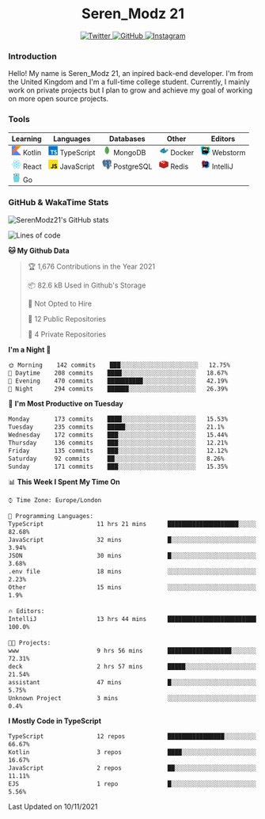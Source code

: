 <div align="center">
  <h1>Seren_Modz 21</h1>
  <a href="https://twitter.com/SerenModz21">
    <img alt="Twitter" src="https://img.shields.io/badge/twitter%20-%231DA1F2.svg?&style=for-the-badge&logo=Twitter&logoColor=white">
  </a>
  <a href="https://github.com/SerenModz21">
    <img alt="GitHub" src="https://img.shields.io/badge/github%20-%23121011.svg?&style=for-the-badge&logo=github&logoColor=white">
  </a>
  <a href="https://www.instagram.com/serenmodz21">
    <img alt="Instagram" src="https://img.shields.io/badge/instagram%20-%23E4405F.svg?&style=for-the-badge&logo=Instagram&logoColor=white">
  </a>
</div>

### Introduction

Hello! My name is Seren_Modz 21, an inpired back-end developer. I'm from the United Kingdom and I'm a full-time college student. Currently, I mainly work on private projects but I plan to grow and achieve my goal of working on more open source projects. 

### Tools

 **Learning**                                        | **Languages**                                               | **Databases**                                               | **Other**                                           | **Editors**                                                  
-----------------------------------------------------|-------------------------------------------------------------|-------------------------------------------------------------|-----------------------------------------------------|--------------------------------------------------------------
 <img width="19px" src="./assets/kotlin.svg"> Kotlin | <img width="19px" src="./assets/typescript.svg"> TypeScript | <img width="19px" src="./assets/mongodb.svg"> MongoDB       | <img width="19px" src="./assets/docker.svg"> Docker | <img width="19px" src="./assets/webstorm.svg"> Webstorm      
 <img width="19px" src="./assets/react.svg"> React   | <img width="19px" src="./assets/javascript.svg"> JavaScript | <img width="19px" src="./assets/postgresql.svg"> PostgreSQL | <img width="19px" src="./assets/redis.svg"> Redis   | <img width="19px" src="./assets/intellij-idea.svg"> IntelliJ
 <img width="19px" src="./assets/go.svg"> Go         |                                                             |                                                             |                                                     |                                                                                                               

### GitHub & WakaTime Stats

![SerenModz21's GitHub stats](https://github-readme-stats.vercel.app/api?username=SerenModz21&show_icons=true&theme=dark)

<!--START_SECTION:waka-->
![Lines of code](https://img.shields.io/badge/From%20Hello%20World%20I%27ve%20Written-40274%20lines%20of%20code-blue)

**🐱 My Github Data** 

> 🏆 1,676 Contributions in the Year 2021
 > 
> 📦 82.6 kB Used in Github's Storage 
 > 
> 🚫 Not Opted to Hire
 > 
> 📜 12 Public Repositories 
 > 
> 🔑 4 Private Repositories  
 > 
**I'm a Night 🦉** 

```text
🌞 Morning    142 commits    ███░░░░░░░░░░░░░░░░░░░░░░   12.75% 
🌆 Daytime    208 commits    ████░░░░░░░░░░░░░░░░░░░░░   18.67% 
🌃 Evening    470 commits    ██████████░░░░░░░░░░░░░░░   42.19% 
🌙 Night      294 commits    ██████░░░░░░░░░░░░░░░░░░░   26.39%

```
📅 **I'm Most Productive on Tuesday** 

```text
Monday       173 commits    ████░░░░░░░░░░░░░░░░░░░░░   15.53% 
Tuesday      235 commits    █████░░░░░░░░░░░░░░░░░░░░   21.1% 
Wednesday    172 commits    ███░░░░░░░░░░░░░░░░░░░░░░   15.44% 
Thursday     136 commits    ███░░░░░░░░░░░░░░░░░░░░░░   12.21% 
Friday       135 commits    ███░░░░░░░░░░░░░░░░░░░░░░   12.12% 
Saturday     92 commits     ██░░░░░░░░░░░░░░░░░░░░░░░   8.26% 
Sunday       171 commits    ███░░░░░░░░░░░░░░░░░░░░░░   15.35%

```


📊 **This Week I Spent My Time On** 

```text
⌚︎ Time Zone: Europe/London

💬 Programming Languages: 
TypeScript               11 hrs 21 mins      ████████████████████░░░░░   82.68% 
JavaScript               32 mins             █░░░░░░░░░░░░░░░░░░░░░░░░   3.94% 
JSON                     30 mins             █░░░░░░░░░░░░░░░░░░░░░░░░   3.68% 
.env file                18 mins             ░░░░░░░░░░░░░░░░░░░░░░░░░   2.23% 
Other                    15 mins             ░░░░░░░░░░░░░░░░░░░░░░░░░   1.9%

🔥 Editors: 
IntelliJ                 13 hrs 44 mins      █████████████████████████   100.0%

🐱‍💻 Projects: 
www                      9 hrs 56 mins       ██████████████████░░░░░░░   72.31% 
deck                     2 hrs 57 mins       █████░░░░░░░░░░░░░░░░░░░░   21.54% 
assistant                47 mins             █░░░░░░░░░░░░░░░░░░░░░░░░   5.75% 
Unknown Project          3 mins              ░░░░░░░░░░░░░░░░░░░░░░░░░   0.4%

```

**I Mostly Code in TypeScript** 

```text
TypeScript               12 repos            ████████████████░░░░░░░░░   66.67% 
Kotlin                   3 repos             ████░░░░░░░░░░░░░░░░░░░░░   16.67% 
JavaScript               2 repos             ██░░░░░░░░░░░░░░░░░░░░░░░   11.11% 
EJS                      1 repo              █░░░░░░░░░░░░░░░░░░░░░░░░   5.56%

```



 Last Updated on 10/11/2021
<!--END_SECTION:waka-->
